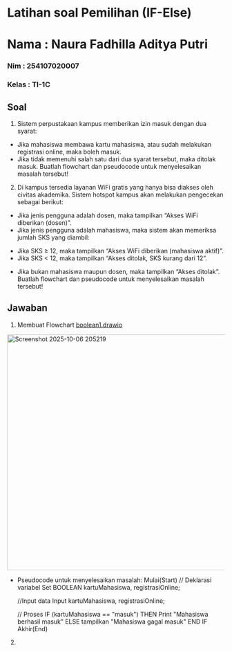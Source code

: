 # Latihan soal Pemilihan (IF-Else)
<h1> Nama   : Naura Fadhilla Aditya Putri </h1>
<h3> Nim    : 254107020007 </h3>
<h3> Kelas  : TI-1C </h3>

## Soal
1. Sistem perpustakaan kampus memberikan izin masuk dengan dua syarat:
 * Jika mahasiswa membawa kartu mahasiswa, atau sudah melakukan registrasi online, maka boleh masuk. 
 * Jika tidak memenuhi salah satu dari dua syarat tersebut, maka ditolak masuk.
Buatlah flowchart dan pseudocode untuk menyelesaikan masalah tersebut!

2. Di kampus tersedia layanan WiFi gratis yang hanya bisa diakses oleh civitas
akademika. Sistem hotspot kampus akan melakukan pengecekan sebagai berikut:

 * Jika jenis pengguna adalah dosen, maka tampilkan “Akses WiFi diberikan (dosen)”.
 * Jika jenis pengguna adalah mahasiswa, maka sistem akan memeriksa jumlah SKS
yang diambil:
- Jika SKS ≥ 12, maka tampilkan “Akses WiFi diberikan (mahasiswa aktif)”.
- Jika SKS < 12, maka tampilkan “Akses ditolak, SKS kurang dari 12”.
* Jika bukan mahasiswa maupun dosen, maka tampilkan “Akses ditolak”.
Buatlah flowchart dan pseudocode untuk menyelesaikan masalah tersebut!

## Jawaban
1. Membuat Flowchart
[boolean1.drawio](https://github.com/user-attachments/files/22723535/boolean1.drawio)
<img width="550" height="545" alt="Screenshot 2025-10-06 205219" src="https://github.com/user-attachments/assets/adf829f4-5ccc-4891-bb8a-0dc93316457e" />

* Pseudocode untuk menyelesaikan masalah:
Mulai(Start)
    // Deklarasi variabel
    Set BOOLEAN kartuMahasiswa, registrasiOnline;

    //Input data
    Input kartuMahasiswa, registrasiOnline;

    // Proses
    IF (kartuMahasiswa == "masuk") THEN
    Print "Mahasiswa berhasil masuk"
    ELSE
    tampilkan "Mahasiswa gagal masuk"
    END IF
Akhir(End)

2. 
